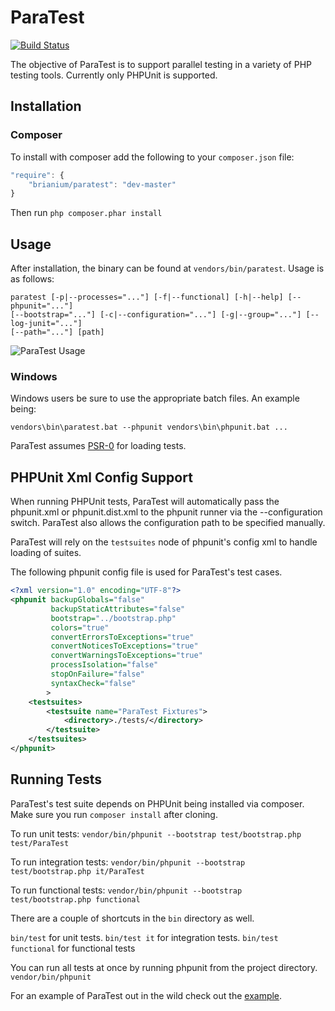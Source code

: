 ParaTest 
========
[![Build Status](https://secure.travis-ci.org/brianium/paratest.png?branch=master)](https://travis-ci.org/brianium/paratest)

The objective of ParaTest is to support parallel testing in a variety of PHP testing tools. Currently only PHPUnit is supported.

Installation
------------
### Composer ###
To install with composer add the following to your `composer.json` file:
```js
"require": {
    "brianium/paratest": "dev-master"
}
```
Then run `php composer.phar install`


Usage
-----
After installation, the binary can be found at `vendors/bin/paratest`. Usage is as follows:

```
paratest [-p|--processes="..."] [-f|--functional] [-h|--help] [--phpunit="..."]
[--bootstrap="..."] [-c|--configuration="..."] [-g|--group="..."] [--log-junit="..."]
[--path="..."] [path]
```

![ParaTest Usage](https://raw.github.com/brianium/paratest/master/paratest-usage.png "ParaTest Console Usage")

### Windows ###
Windows users be sure to use the appropriate batch files.
An example being:

`vendors\bin\paratest.bat --phpunit vendors\bin\phpunit.bat ...`

ParaTest assumes [PSR-0](https://github.com/php-fig/fig-standards/blob/master/accepted/PSR-0.md) for loading tests.

PHPUnit Xml Config Support
--------------------------
When running PHPUnit tests, ParaTest will automatically pass the phpunit.xml or phpunit.dist.xml to the phpunit runner
via the --configuration switch. ParaTest also allows the configuration path to be specified manually.

ParaTest will rely on the `testsuites` node of phpunit's config xml to handle loading of suites.

The following phpunit config file is used for ParaTest's test cases.

```xml
<?xml version="1.0" encoding="UTF-8"?>
<phpunit backupGlobals="false"
         backupStaticAttributes="false"
         bootstrap="../bootstrap.php"
         colors="true"
         convertErrorsToExceptions="true"
         convertNoticesToExceptions="true"
         convertWarningsToExceptions="true"
         processIsolation="false"
         stopOnFailure="false"
         syntaxCheck="false"
        >
    <testsuites>
        <testsuite name="ParaTest Fixtures">
            <directory>./tests/</directory>
        </testsuite>
    </testsuites>
</phpunit>
```

Running Tests
-------------
ParaTest's test suite depends on PHPUnit being installed via composer. Make sure you run `composer install` after cloning.

To run unit tests:
`vendor/bin/phpunit --bootstrap test/bootstrap.php test/ParaTest`

To run integration tests:
`vendor/bin/phpunit --bootstrap test/bootstrap.php it/ParaTest`

To run functional tests:
`vendor/bin/phpunit --bootstrap test/bootstrap.php functional`

There are a couple of shortcuts in the `bin` directory as well.

`bin/test` for unit tests.
`bin/test it` for integration tests.
`bin/test functional` for functional tests

You can run all tests at once by running phpunit from the project directory.
`vendor/bin/phpunit`

For an example of ParaTest out in the wild check out the [example](https://github.com/brianium/paratest-selenium).
